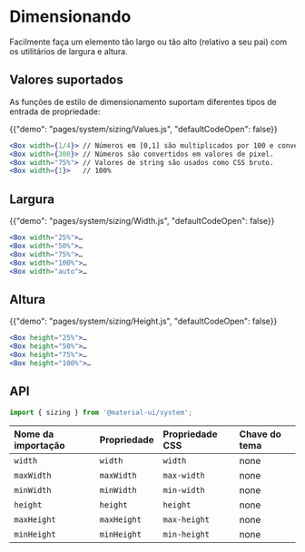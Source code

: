 # Dimensionando

<p class="description">Facilmente faça um elemento tão largo ou tão alto (relativo a seu pai) com os utilitários de largura e altura.</p>

## Valores suportados

As funções de estilo de dimensionamento suportam diferentes tipos de entrada de propriedade:

{{"demo": "pages/system/sizing/Values.js", "defaultCodeOpen": false}}

```jsx
<Box width={1/4}> // Números em [0,1] são multiplicados por 100 e convertido em % valores.
<Box width={300}> // Números são convertidos em valores de pixel.
<Box width="75%"> // Valores de string são usados como CSS bruto.
<Box width={1}>   // 100%
```

## Largura

{{"demo": "pages/system/sizing/Width.js", "defaultCodeOpen": false}}

```jsx
<Box width="25%">…
<Box width="50%">…
<Box width="75%">…
<Box width="100%">…
<Box width="auto">…
```

## Altura

{{"demo": "pages/system/sizing/Height.js", "defaultCodeOpen": false}}

```jsx
<Box height="25%">…
<Box height="50%">…
<Box height="75%">…
<Box height="100%">…
```

## API

```js
import { sizing } from '@material-ui/system';
```

| Nome da importação | Propriedade | Propriedade CSS | Chave do tema |
|:------------------ |:----------- |:--------------- |:------------- |
| `width`            | `width`     | `width`         | none          |
| `maxWidth`         | `maxWidth`  | `max-width`     | none          |
| `minWidth`         | `minWidth`  | `min-width`     | none          |
| `height`           | `height`    | `height`        | none          |
| `maxHeight`        | `maxHeight` | `max-height`    | none          |
| `minHeight`        | `minHeight` | `min-height`    | none          |
